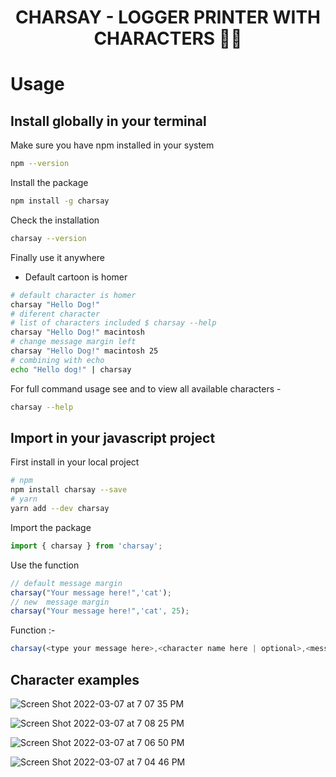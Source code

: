 <h1 align="center">CHARSAY - LOGGER PRINTER WITH CHARACTERS 👨‍💻</h3>

# Usage

## Install globally in your terminal

Make sure you have npm installed in your system

```sh
npm --version
```

Install the package

```sh
npm install -g charsay
```

Check the installation

```sh
charsay --version
```

Finally use it anywhere

- Default cartoon is homer

```sh
# default character is homer
charsay "Hello Dog!"
# diferent character
# list of characters included $ charsay --help
charsay "Hello Dog!" macintosh
# change message margin left
charsay "Hello Dog!" macintosh 25
# combining with echo
echo "Hello dog!" | charsay 
```

For full command usage see and to view all available characters -

```sh
charsay --help
```

## Import in your javascript project

First install in your local project

```sh
# npm
npm install charsay --save
# yarn
yarn add --dev charsay
```

Import the package

```js
import { charsay } from 'charsay';
```

Use the function

```js
// default message margin
charsay("Your message here!",'cat');
// new  message margin
charsay("Your message here!",'cat', 25);
```

Function :-

```js
charsay(<type your message here>,<character name here | optional>,<message margin | optional>)
```

## Character examples

![Screen Shot 2022-03-07 at 7 07 35 PM](https://user-images.githubusercontent.com/1800887/157139714-f8d15de4-faa5-4ba6-bd8c-15456a77185d.png)

![Screen Shot 2022-03-07 at 7 08 25 PM](https://user-images.githubusercontent.com/1800887/157139709-ea8ee45d-56c8-4f05-9a61-fd4eaa699720.png)

![Screen Shot 2022-03-07 at 7 06 50 PM](https://user-images.githubusercontent.com/1800887/157139715-fa65446d-24f3-478e-823c-d9f9b30ee7fd.png)

![Screen Shot 2022-03-07 at 7 04 46 PM](https://user-images.githubusercontent.com/1800887/157139716-327ff3b9-ddd0-49d6-bcb8-9a166c5ce23f.png)
